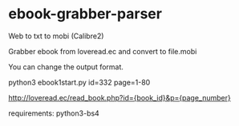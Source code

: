 # ebook-grabber-parser
Web to txt to mobi (Calibre2)

Grabber ebook from loveread.ec and convert to file.mobi 

You can change the output format.

python3 ebook1start.py id=332 page=1-80 

http://loveread.ec/read_book.php?id={book_id}&p={page_number}

requirements:
python3-bs4
